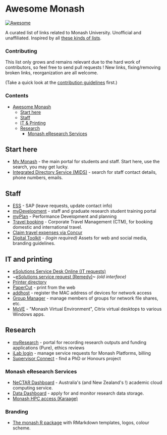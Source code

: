 # Awesome Monash

[![Awesome](https://cdn.rawgit.com/sindresorhus/awesome/d7305f38d29fed78fa85652e3a63e154dd8e8829/media/badge.svg)](https://github.com/sindresorhus/awesome)

A curated list of links related to Monash University. Unofficial and unaffiliated. Inspired by all [these kinds of lists](https://github.com/sindresorhus/awesome).

### Contributing

This list only grows and remains relevant due to the hard work of contributors, so feel free to send pull requests !
New links, fixing/removing broken links, reorganization are all welcome.

(Take a quick look at the [contribution guidelines](https://github.com/pansapiens/awesome-monash/blob/master/CONTRIBUTING.md) first.)

### Contents

- [Awesome Monash](#awesome-monash)
    - [Start here](#start-here)
    - [Staff](#staff)
    - [IT & Printing](#it-and-printing)
    - [Research](#research)
      - [Monash eResearch Services](#monash-eresearch-services)

## Start here

* [My Monash](https://my.monash/) - the main portal for students and staff. Start here, use the search, you may get lucky.
* [Integrated Directory Service (MIDS)](https://mids.monash.edu.au/) - search for staff contact details, phone numbers, emails.


## Staff

* [ESS](https://eservices.monash.edu.au/irj/portal/#Shell-home) - SAP (leave requests, update contact info)
* [myDevelopment](https://monash.csod.com/samldefault.aspx) - staff and graduate research student training portal
* [myPlan](https://monashportal.pageuppeople.com/Dock.aspx) - Performance Development and planning
* [Travel booking](https://www.intranet.monash/finance/our-services/monash-travel-page) - Corporate Travel Management (CTM), for booking domestic and international travel.
* [Claim travel expenses via Concur](https://my.monash.edu.au/services/travel-and-expense?_ga=2.212012438.328957314.1578958440-76165186.1563429043)
* [Digital Toolkit](https://www.monash.edu/digital-toolkit) - _(login required)_ Assets for web and social media, branding guidelines.

## IT and printing

* [eSolutions Service Desk Online (IT requests)](https://servicedeskonline-myit.onbmc.com/dwp/app/#/page/s5rafqrj)
* ~[eSolutions service request (Remedy)](https://servicedeskonline.onbmc.com/arsys/forms/monash-s/SRS%3AServiceRequestConsole/Default+Administrator+View/)~ *(old interface)*
* [Printer directory](https://printers.monash.edu/directory/Printers.aspx)
* [PaperCut](https://web-print.monash.edu/app?) - print from the web
* [addhost](https://webnet.its.monash.edu/cgi-bin/addhost/register) - register the MAC address of devices for network access
* [Group Manager](https://groupadmin.monash.edu/) - manage members of groups for network file shares, etc.
* [MoVE](https://MoVE.monash.edu/) - "Monash Virtual Environment", Citrix virtual desktops to various Windows apps.

## Research

* [myResearch](https://www.monash.edu/myresearch) - portal for recording research outputs and funding applications (Pure), ethics reviews
* [iLab login](https://monash.ilab.agilent.com/) - manage service requests for Monash Platforms, billing
* [Supervisor Connect](https://supervisorconnect.med.monash.edu/research-projects) - find a PhD or Honours project

### Monash eResearch Services

* [NeCTAR Dashboard](https://dashboard.rc.nectar.org.au/) - Australia's (and New Zealand's !) academic cloud computing service.
* [Data Dashboard](https://datadashboard.erc.monash.edu/#/dashboard) - apply for and monitor research data storage.
* [Monash HPC access (Karaage)](https://hpc.erc.monash.edu.au/karaage/)

### Branding
* [The monash R package](https://numbats.github.io/monash/) with RMarkdown templates, logos, colour scheme.

